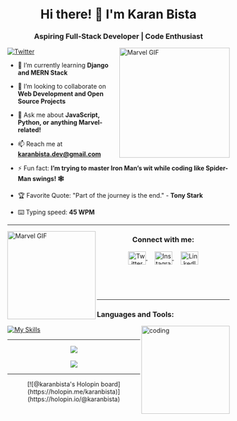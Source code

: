 
<h1 align="center">Hi there! 👋 I'm Karan Bista</h1>
<h3 align="center">Aspiring Full-Stack Developer | Code Enthusiast</h3>

<img alt="Marvel GIF" align="right" height="250" src="[![image](https://github.com/user-attachments/assets/60ce891e-c916-48cb-83a3-764997de188e)](https://i.giphy.com/media/v1.Y2lkPTc5MGI3NjExZml0c2Zrdmpqbjg2d3U1NTY3bHIxejFicGo0MDFwODgxczlpbWtqbiZlcD12MV9pbnRlcm5hbF9naWZfYnlfaWQmY3Q9Zw/OPOIcmwa6Ew2A/giphy.gif)">

<p align="left">
  <a href="https://twitter.com/karanbista" target="_blank">
    <img src="https://img.shields.io/twitter/url?style=social&label=Follow%20%40karanbista&url=https%3A%2F%2Ftwitter.com%2Fkaranbista" alt="Twitter">
  </a>
</p>

- 🌱 I’m currently learning **Django and MERN Stack**

- 👯 I’m looking to collaborate on **Web Development and Open Source Projects**

- 💬 Ask me about **JavaScript, Python, or anything Marvel-related!**

- 📫 Reach me at **karanbista.dev@gmail.com**

- ⚡ Fun fact: **I’m trying to master Iron Man’s wit while coding like Spider-Man swings! 🕸️**

- 🏆 Favorite Quote: "Part of the journey is the end." - **Tony Stark**

- ⌨️ Typing speed: **45 WPM**

<hr />
<img alt="Marvel GIF" height="200" align="left" src="https://media.giphy.com/media/4ZgLP08tnUMsRfGiVG/giphy.gif">

<div align="center">
<h3>Connect with me:</h3>
<p>
<a href="https://twitter.com/karanbista" target="_blank">
  <img align="center" src="https://raw.githubusercontent.com/rahuldkjain/github-profile-readme-generator/master/src/images/icons/Social/twitter.svg" alt="Twitter" height="30" width="40" />
</a>&nbsp;&nbsp;&nbsp;
<a href="https://www.instagram.com/karanbista/" target="_blank">
  <img align="center" src="https://raw.githubusercontent.com/rahuldkjain/github-profile-readme-generator/master/src/images/icons/Social/instagram.svg" alt="Instagram" height="30" width="40" />
</a>&nbsp;&nbsp;&nbsp;
<a href="https://www.linkedin.com/in/karanbista/" target="_blank">
  <img align="center" src="https://raw.githubusercontent.com/rahuldkjain/github-profile-readme-generator/master/src/images/icons/Social/linked-in-alt.svg" alt="LinkedIn" height="30" width="40" />
</a>
</p>
</div>

<br /><br /><br />
<hr />

<h3 align="left">Languages and Tools:</h3>

<img alt="coding" align="right" height="200" src="https://media.giphy.com/media/Ll22OhMLAlVDb8UQWe/giphy.gif" />

[![My Skills](https://skillicons.dev/icons?i=html,css,js,react,nodejs,python,django,mongodb,mysql,git,github&perline=6)](https://skillicons.dev)

<hr />

<div align="center">
<a href="https://github.com/karanbista">
  <img align="center" src="https://github-readme-stats.vercel.app/api?username=karanbista&theme=tokyonight" />
</a>
<br /><br />
<a href="https://github.com/karanbista">
  <img align="center" src="https://github-readme-streak-stats.herokuapp.com/?user=karanbista&theme=tokyonight" />
</a>
</div>

<hr />

<div align="center">
[![@karanbista's Holopin board](https://holopin.me/karanbista)](https://holopin.io/@karanbista)
</div>
